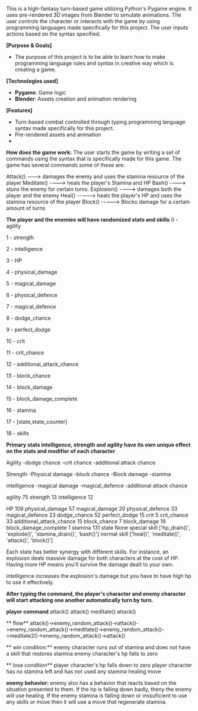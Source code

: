 
This is a high-fantasy turn-based game utilizing Python's Pygame engine. It uses
pre-rendered 3D images from Blender to simulate animations. The user controls the character or interacts
with the game by using programming languages made specifically for this project. The user inputs actions based
on the syntax specified.

**[Purpose & Goals]**
 - The purpose of this project is to be able to learn how to make programming language rules and syntax in creative way which is creating a game.

**[Technologies used]**
 - **Pygame**: Game logic
 - **Blender**: Assets creation and animation rendering

**[Features]**
 - Turn-based combat controlled through typing programming language syntax made specifically for this project.
 - Pre-rendered assets and animation
 - 


**How does the game work:**
The user starts the game by writing a set of commands using the syntax that is specifically made for this game. The game
has several commands some of these are:

Attack() ---> damages the enemy and uses the stamina resource of the player
Meditate() ----> heals the player's Stamina and HP
Bash() ----> stuns the enemy for certain turns.
Explosion() ----> damages both the player and the enemy
Heal() -----> heals the player's HP and uses the stamina resource of the player
Block() -----> Blocks damage for a certain amount of turns


**The player and the enemies will have randomized stats and skills**
0 - agility 

1 - strength 

2 - intelligence 

3 - HP

4 - physical_damage 

5 - magical_damage 

6 - physical_defence 

7 - magical_defence 

8 - dodge_chance 

9 - perfect_dodge 

10 - crit 

11 - crit_chance 

12 - additional_attack_chance 

13 - block_chance 

14 - block_damage 

15 - block_damage_complete

16 - stamina

17 - [state,state_counter]

 18 - skills

**Primary stats intelligence, strength and agility have its own unique effect on the stats and modifier of each character**

Agility
  -dodge chance
  -crit chance
  -additional attack chance
  
Strength
  -Physical damage
  -block chance
  -Block damage
  -stamina

intelligence
  -magical damage
  -magical_defence
  -additional attack chance

agility 75
strength 13
intelligence 12

HP 109
physical_damage 57
magical_damage 20
physical_defence 33
magical_defence 23
dodge_chance 52
perfect_dodge 15
crit 5
crit_chance 33
additional_attack_chance 15
block_chance 7
block_damage 19
block_damage_complete 1
stamina 131
state None
special skill ['hp_drain()', 'explode()', 'stamina_drain()', 'bash()']
normal skill ['heal()', 'meditate()', 'attack()', 'block()']

Each state has better synergy with different skills. For instance, an explosion deals massive damage for both characters at the cost
of HP. Having more HP means you'll survive the damage dealt to your own.

intelligence increases the explosion's damage but you have to have high hp to use it effectively.



**After typing the command, the player's character and enemy character will start attacking one another automatically turn by turn.**

**player command**
  attack()
  attack()
  meditate()
  attack()

**  flow**
  attack()->enemy_random_attack()->attack()->enemy_random_attack()->meditate()->enemy_random_attack()->meditate2()->enemy_random_attack()->attack()


**  win condition:**
  enemy character runs out of stamina and does not have a skill that restores stamina
  enemy character's hp falls to zero

**  lose condition**
  player character's hp falls down to zero
  player character has no stamina left and has not used any stamina healing move



**enemy behavior:**
enemy also has a behavior that reacts based on the situation presented to them. If the hp is falling down badly, theny the enemy will use healing. If the enemy
stamina is falling down or inssuficient to use any skills or move then it will use a move that regenerate stamina.

  







      
